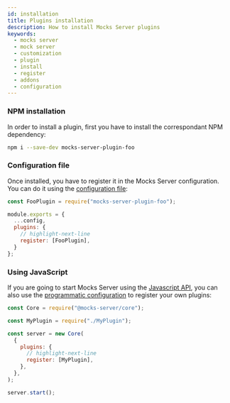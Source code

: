 ```yaml
---
id: installation
title: Plugins installation
description: How to install Mocks Server plugins
keywords:
  - mocks server
  - mock server
  - customization
  - plugin
  - install
  - register
  - addons
  - configuration
---
```


### NPM installation

In order to install a plugin, first you have to install the correspondant NPM dependency:

```sh
npm i --save-dev mocks-server-plugin-foo
```

### Configuration file

Once installed, you have to register it in the Mocks Server configuration. You can do it using the [configuration file](configuration/how-to-change-settings.md):

```js
const FooPlugin = require("mocks-server-plugin-foo");

module.exports = {
  ...config,
  plugins: {
    // highlight-next-line
    register: [FooPlugin],
  }
};
```

### Using JavaScript

If you are going to start Mocks Server using the [Javascript API](integrations/javascript.md), you can also use the [programmatic configuration](configuration/how-to-change-settings.md) to register your own plugins:

```js
const Core = require("@mocks-server/core");

const MyPlugin = require("./MyPlugin");

const server = new Core(
  {
    plugins: {
      // highlight-next-line
      register: [MyPlugin],
    },
  },
);

server.start();
```
